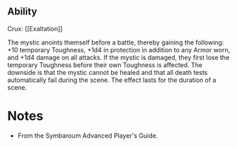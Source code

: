## Ability
Crux: [[Exaltation]]

The mystic anoints themself before a battle, thereby gaining the following: +10 temporary Toughness, +1d4 in protection in addition to any Armor worn, and +1d4 damage on all attacks. If the mystic is damaged, they first lose the temporary Toughness before their own Toughness is affected. The downside is that the mystic cannot be healed and that all death tests automatically fail during the scene. The effect lasts for the duration of a scene.
# Notes
* From the Symbaroum Advanced Player's Guide.